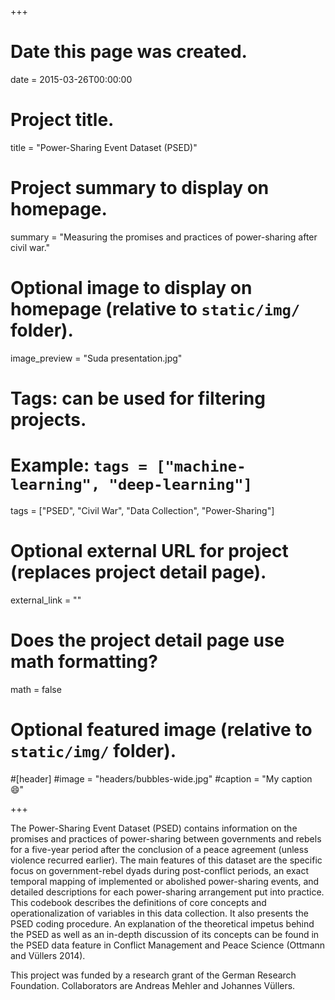 +++
# Date this page was created.
date = 2015-03-26T00:00:00

# Project title.
title = "Power-Sharing Event Dataset (PSED)"

# Project summary to display on homepage.
summary = "Measuring the promises and practices of power-sharing after civil war."

# Optional image to display on homepage (relative to `static/img/` folder).
image_preview = "Suda presentation.jpg"

# Tags: can be used for filtering projects.
# Example: `tags = ["machine-learning", "deep-learning"]`
tags = ["PSED", "Civil War", "Data Collection", "Power-Sharing"]

# Optional external URL for project (replaces project detail page).
external_link = ""

# Does the project detail page use math formatting?
math = false

# Optional featured image (relative to `static/img/` folder).
#[header]
#image = "headers/bubbles-wide.jpg"
#caption = "My caption :smile:"

+++

The Power-Sharing Event Dataset (PSED) contains information on the promises and practices of power-sharing between governments and rebels for a five-year period after the conclusion of a peace agreement (unless violence recurred earlier). The main features of this dataset are the specific focus on government-rebel dyads during post-conflict periods, an exact temporal mapping of implemented or abolished power-sharing events, and detailed descriptions for each power-sharing arrangement put into practice. This codebook describes the definitions of core concepts and operationalization of variables in this data collection. It also presents the PSED coding procedure. An explanation of the theoretical impetus behind the PSED as well as an in-depth discussion of its concepts can be found in the PSED data feature in Conflict Management and Peace Science (Ottmann and Vüllers 2014).

This project was funded by a research grant of the German Research Foundation. Collaborators are Andreas Mehler and Johannes Vüllers.
